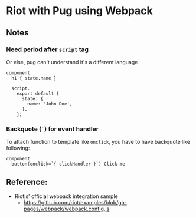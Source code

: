 Riot with Pug using Webpack
=====

Notes
-----

### Need period after `script` tag

Or else, pug can't understand it's a different language

```pug
component
  h1 { state.name }

  script.
    export default {
      state: {
        name: 'John Doe',
      },
    };
```

### Backquote (`` ` ``) for event handler

To attach function to template like `onclick`, you have to have backquote like following:

```pug
component
  button(onclick=`{ clickHandler }`) Click me
```

Reference:
-----

- Riotjs' official webpack integration sample
  - https://github.com/riot/examples/blob/gh-pages/webpack/webpack.config.js
